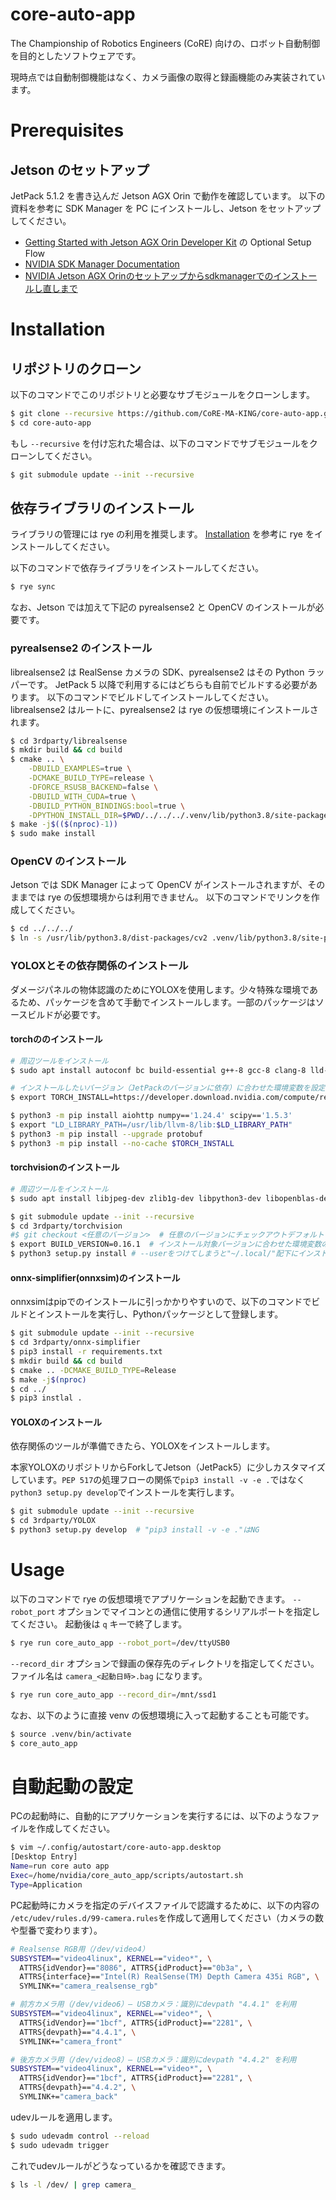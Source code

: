 # core-auto-app

The Championship of Robotics Engineers (CoRE) 向けの、ロボット自動制御を目的としたソフトウェアです。

現時点では自動制御機能はなく、カメラ画像の取得と録画機能のみ実装されています。

# Prerequisites

## Jetson のセットアップ

JetPack 5.1.2 を書き込んだ Jetson AGX Orin で動作を確認しています。
以下の資料を参考に SDK Manager を PC にインストールし、Jetson をセットアップしてください。

- [Getting Started with Jetson AGX Orin Developer Kit](https://developer.nvidia.com/embedded/learn/get-started-jetson-agx-orin-devkit) の Optional Setup Flow
- [NVIDIA SDK Manager Documentation](https://docs.nvidia.com/sdk-manager/)
- [NVIDIA Jetson AGX Orinのセットアップからsdkmanagerでのインストールし直しまで](https://www.souichi.club/deep-learning/jetson-agx-orin/)

# Installation

## リポジトリのクローン

以下のコマンドでこのリポジトリと必要なサブモジュールをクローンします。

```sh
$ git clone --recursive https://github.com/CoRE-MA-KING/core-auto-app.git
$ cd core-auto-app
```

もし `--recursive` を付け忘れた場合は、以下のコマンドでサブモジュールをクローンしてください。

```sh
$ git submodule update --init --recursive
```

## 依存ライブラリのインストール

ライブラリの管理には rye の利用を推奨します。
[Installation](https://rye-up.com/guide/installation/) を参考に rye をインストールしてください。

以下のコマンドで依存ライブラリをインストールしてください。

```sh
$ rye sync
```

なお、Jetson では加えて下記の pyrealsense2 と OpenCV のインストールが必要です。

### pyrealsense2 のインストール

librealsense2 は RealSense カメラの SDK、pyrealsense2 はその Python ラッパーです。
JetPack 5 以降で利用するにはどちらも自前でビルドする必要があります。
以下のコマンドでビルドしてインストールしてください。
librealsense2 はルートに、pyrealsense2 は rye の仮想環境にインストールされます。

```sh
$ cd 3rdparty/librealsense
$ mkdir build && cd build
$ cmake .. \
    -DBUILD_EXAMPLES=true \
    -DCMAKE_BUILD_TYPE=release \
    -DFORCE_RSUSB_BACKEND=false \
    -DBUILD_WITH_CUDA=true \
    -DBUILD_PYTHON_BINDINGS:bool=true \
    -DPYTHON_INSTALL_DIR=$PWD/../../../.venv/lib/python3.8/site-packages
$ make -j$(($(nproc)-1))
$ sudo make install
```

### OpenCV のインストール

Jetson では SDK Manager によって OpenCV がインストールされますが、そのままでは rye の仮想環境からは利用できません。
以下のコマンドでリンクを作成してください。

```sh
$ cd ../../../
$ ln -s /usr/lib/python3.8/dist-packages/cv2 .venv/lib/python3.8/site-packages/cv2
```

### YOLOXとその依存関係のインストール

ダメージパネルの物体認識のためにYOLOXを使用します。少々特殊な環境であるため、パッケージを含めて手動でインストールします。一部のパッケージはソースビルドが必要です。

#### torchののインストール

```sh
# 周辺ツールをインストール
$ sudo apt install autoconf bc build-essential g++-8 gcc-8 clang-8 lld-8 gettext-base gfortran-8 iputils-ping libbz2-dev libc++-dev libcgal-dev libffi-dev libfreetype6-dev libhdf5-dev libjpeg-dev liblzma-dev libncurses5-dev libncursesw5-dev libpng-dev libreadline-dev libssl-dev libsqlite3-dev libxml2-dev libxslt-dev locales moreutils openssl python-openssl rsync scons python3-pip libopenblas-dev

# インストールしたいバージョン（JetPackのバージョンに依存）に合わせた環境変数を設定（今回はJetPack5）
$ export TORCH_INSTALL=https://developer.download.nvidia.com/compute/redist/jp/v512/pytorch/torch-2.1.0a0+41361538.nv23.06-cp38-cp38-linux_aarch64.whl

$ python3 -m pip install aiohttp numpy=='1.24.4' scipy=='1.5.3'
$ export "LD_LIBRARY_PATH=/usr/lib/llvm-8/lib:$LD_LIBRARY_PATH"
$ python3 -m pip install --upgrade protobuf
$ python3 -m pip install --no-cache $TORCH_INSTALL
```

#### torchvisionのインストール

```sh
# 周辺ツールをインストール
$ sudo apt install libjpeg-dev zlib1g-dev libpython3-dev libopenblas-dev libavcodec-dev libavformat-dev libswscale-dev

$ git submodule update --init --recursive
$ cd 3rdparty/torchvision
#$ git checkout <任意のバージョン>  # 任意のバージョンにチェックアウトデフォルトではJetPack5に対応した0.16でサブモジュール登録済み
$ export BUILD_VERSION=0.16.1  # インストール対象バージョンに合わせた環境変数の指定
$ python3 setup.py install # --userをつけてしまうと"~/.local/"配下にインストールされるので注意
```

#### onnx-simplifier(onnxsim)のインストール

onnxsimはpipでのインストールに引っかかりやすいので、以下のコマンドでビルドとインストールを実行し、Pythonパッケージとして登録します。

```sh
$ git submodule update --init --recursive
$ cd 3rdparty/onnx-simplifier
$ pip3 install -r requirements.txt
$ mkdir build && cd build
$ cmake .. -DCMAKE_BUILD_TYPE=Release
$ make -j$(nproc)
$ cd ../
$ pip3 instlal .
```

#### YOLOXのインストール

依存関係のツールが準備できたら、YOLOXをインストールします。

本家YOLOXのリポジトリからForkしてJetson（JetPack5）に少しカスタマイズしています。`PEP 517`の処理フローの関係で`pip3 install -v -e .`ではなく`python3 setup.py develop`でインストールを実行します。

```sh
$ git submodule update --init --recursive
$ cd 3rdparty/YOLOX
$ python3 setup.py develop  # "pip3 install -v -e ."はNG
```

# Usage

以下のコマンドで rye の仮想環境でアプリケーションを起動できます。
`--robot_port` オプションでマイコンとの通信に使用するシリアルポートを指定してください。
起動後は `q` キーで終了します。

```sh
$ rye run core_auto_app --robot_port=/dev/ttyUSB0
```

`--record_dir` オプションで録画の保存先のディレクトリを指定してください。ファイル名は `camera_<起動日時>.bag` になります。

```sh
$ rye run core_auto_app --record_dir=/mnt/ssd1
```

なお、以下のように直接 venv の仮想環境に入って起動することも可能です。

```sh
$ source .venv/bin/activate
$ core_auto_app
```

# 自動起動の設定

PCの起動時に、自動的にアプリケーションを実行するには、以下のようなファイルを作成してください。

```sh
$ vim ~/.config/autostart/core-auto-app.desktop
[Desktop Entry]
Name=run core auto app
Exec=/home/nvidia/core_auto_app/scripts/autostart.sh
Type=Application
```

PC起動時にカメラを指定のデバイスファイルで認識するために、以下の内容の` /etc/udev/rules.d/99-camera.rules`を作成して適用してください（カメラの数や型番で変わります）。

```sh
# Realsense RGB用（/dev/video4）
SUBSYSTEM=="video4linux", KERNEL=="video*", \
  ATTRS{idVendor}=="8086", ATTRS{idProduct}=="0b3a", \
  ATTRS{interface}=="Intel(R) RealSense(TM) Depth Camera 435i RGB", \
  SYMLINK+="camera_realsense_rgb"

# 前方カメラ用（/dev/video6）— USBカメラ：識別にdevpath "4.4.1" を利用
SUBSYSTEM=="video4linux", KERNEL=="video*", \
  ATTRS{idVendor}=="1bcf", ATTRS{idProduct}=="2281", \
  ATTRS{devpath}=="4.4.1", \
  SYMLINK+="camera_front"

# 後方カメラ用（/dev/video8）— USBカメラ：識別にdevpath "4.4.2" を利用
SUBSYSTEM=="video4linux", KERNEL=="video*", \
  ATTRS{idVendor}=="1bcf", ATTRS{idProduct}=="2281", \
  ATTRS{devpath}=="4.4.2", \
  SYMLINK+="camera_back"
```

udevルールを適用します。

```sh
$ sudo udevadm control --reload
$ sudo udevadm trigger
```

これでudevルールがどうなっているかを確認できます。

```sh
$ ls -l /dev/ | grep camera_
```
